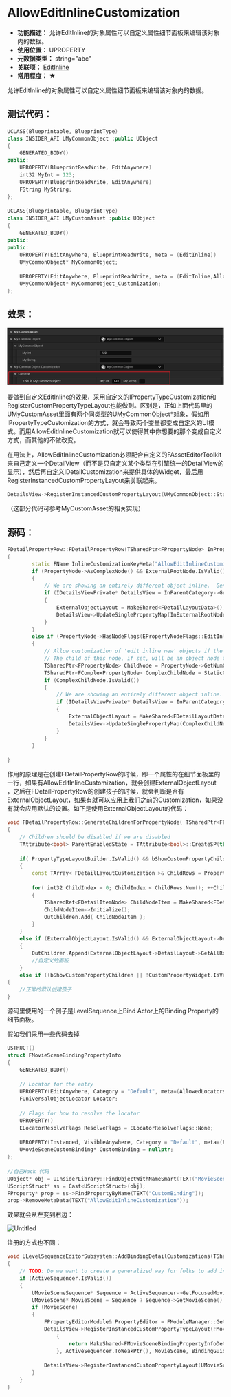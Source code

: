 ﻿# AllowEditInlineCustomization

- **功能描述：** 允许EditInline的对象属性可以自定义属性细节面板来编辑该对象内的数据。
- **使用位置：** UPROPERTY
- **元数据类型：** string="abc"
- **关联项：** [EditInline](../EditInline/EditInline.md)
- **常用程度：** ★

允许EditInline的对象属性可以自定义属性细节面板来编辑该对象内的数据。

## 测试代码：

```cpp
UCLASS(Blueprintable, BlueprintType)
class INSIDER_API UMyCommonObject :public UObject
{
	GENERATED_BODY()
public:
	UPROPERTY(BlueprintReadWrite, EditAnywhere)
	int32 MyInt = 123;
	UPROPERTY(BlueprintReadWrite, EditAnywhere)
	FString MyString;
};

UCLASS(Blueprintable, BlueprintType)
class INSIDER_API UMyCustomAsset :public UObject
{
	GENERATED_BODY()
public:
public:
	UPROPERTY(EditAnywhere, BlueprintReadWrite, meta = (EditInline))
	UMyCommonObject* MyCommonObject;

	UPROPERTY(EditAnywhere, BlueprintReadWrite, meta = (EditInline,AllowEditInlineCustomization))
	UMyCommonObject* MyCommonObject_Customization;
};

```

## 效果：

![Untitled](Untitled.png)

要做到自定义EditInline的效果，采用自定义的IPropertyTypeCustomization和RegisterCustomPropertyTypeLayout也能做到。区别是，正如上面代码里的UMyCustomAsset里面有两个同类型的UMyCommonObject*对象，假如用IPropertyTypeCustomization的方式，就会导致两个变量都变成自定义的UI模式。而用AllowEditInlineCustomization就可以使得其中你想要的那个变成自定义方式，而其他的不做改变。

在用法上，AllowEditInlineCustomization必须配合自定义的FAssetEditorToolkit来自己定义一个DetailView（而不是只自定义某个类型在引擎统一的DetailView的显示），然后再自定义IDetailCustomization来提供具体的Widget，最后用RegisterInstancedCustomPropertyLayout来关联起来。

```cpp
DetailsView->RegisterInstancedCustomPropertyLayout(UMyCommonObject::StaticClass(),FOnGetDetailCustomizationInstance::CreateStatic(&FMyCommonObjectDetailsCustomization::MakeInstance));
```

（这部分代码可参考MyCustomAsset的相关实现）

## 源码：

```cpp
FDetailPropertyRow::FDetailPropertyRow(TSharedPtr<FPropertyNode> InPropertyNode, TSharedRef<FDetailCategoryImpl> InParentCategory, TSharedPtr<FComplexPropertyNode> InExternalRootNode)
{
		static FName InlineCustomizationKeyMeta("AllowEditInlineCustomization");
		if (PropertyNode->AsComplexNode() && ExternalRootNode.IsValid()) // AsComplexNode works both for objects and structs
		{
			// We are showing an entirely different object inline.  Generate a layout for it now.
			if (IDetailsViewPrivate* DetailsView = InParentCategory->GetDetailsView())
			{
				ExternalObjectLayout = MakeShared<FDetailLayoutData>();
				DetailsView->UpdateSinglePropertyMap(InExternalRootNode, *ExternalObjectLayout, true);
			}
		}
		else if (PropertyNode->HasNodeFlags(EPropertyNodeFlags::EditInlineNew) && PropertyNode->GetProperty()->HasMetaData(InlineCustomizationKeyMeta))
		{
			// Allow customization of 'edit inline new' objects if the metadata key has been specified.
			// The child of this node, if set, will be an object node that we will want to treat as an 'external object layout'
			TSharedPtr<FPropertyNode> ChildNode = PropertyNode->GetNumChildNodes() > 0 ? PropertyNode->GetChildNode(0) : nullptr;
			TSharedPtr<FComplexPropertyNode> ComplexChildNode = StaticCastSharedPtr<FComplexPropertyNode>(ChildNode);
			if (ComplexChildNode.IsValid())
			{
				// We are showing an entirely different object inline.  Generate a layout for it now.
				if (IDetailsViewPrivate* DetailsView = InParentCategory->GetDetailsView())
				{
					ExternalObjectLayout = MakeShared<FDetailLayoutData>();
					DetailsView->UpdateSinglePropertyMap(ComplexChildNode, *ExternalObjectLayout, true);
				}
			}
		}
		
}
```

作用的原理是在创建FDetailPropertyRow的时候，即一个属性的在细节面板里的一行，如果有AllowEditInlineCustomization，就会创建ExternalObjectLayout ，之后在FDetailPropertyRow的创建孩子的时候，就会判断是否有ExternalObjectLayout，如果有就可以应用上我们之前的Customization，如果没有就会应用默认的设置。如下是使用ExternalObjectLayout的代码：

```cpp
void FDetailPropertyRow::GenerateChildrenForPropertyNode( TSharedPtr<FPropertyNode>& RootPropertyNode, FDetailNodeList& OutChildren )
{
	// Children should be disabled if we are disabled
	TAttribute<bool> ParentEnabledState = TAttribute<bool>::CreateSP(this, &FDetailPropertyRow::GetEnabledState);

	if( PropertyTypeLayoutBuilder.IsValid() && bShowCustomPropertyChildren )
	{
		const TArray< FDetailLayoutCustomization >& ChildRows = PropertyTypeLayoutBuilder->GetChildCustomizations();

		for( int32 ChildIndex = 0; ChildIndex < ChildRows.Num(); ++ChildIndex )
		{
			TSharedRef<FDetailItemNode> ChildNodeItem = MakeShared<FDetailItemNode>(ChildRows[ChildIndex], ParentCategory.Pin().ToSharedRef(), ParentEnabledState);
			ChildNodeItem->Initialize();
			OutChildren.Add( ChildNodeItem );
		}
	}
	else if (ExternalObjectLayout.IsValid() && ExternalObjectLayout->DetailLayout->HasDetails())
	{
		OutChildren.Append(ExternalObjectLayout->DetailLayout->GetAllRootTreeNodes());
		//自定义的面板
	}
	else if ((bShowCustomPropertyChildren || !CustomPropertyWidget.IsValid()) && RootPropertyNode->GetNumChildNodes() > 0)
{
	//正常的默认创建孩子
}
```

源码里使用的一个例子是LevelSequence上Bind Actor上的Binding Property的细节面板。

假如我们采用一些代码去掉

```cpp
USTRUCT()
struct FMovieSceneBindingPropertyInfo
{
	GENERATED_BODY()

	// Locator for the entry
	UPROPERTY(EditAnywhere, Category = "Default", meta=(AllowedLocators="Actor", DisplayName="Actor"))
	FUniversalObjectLocator Locator;

	// Flags for how to resolve the locator
	UPROPERTY()
	ELocatorResolveFlags ResolveFlags = ELocatorResolveFlags::None;

	UPROPERTY(Instanced, VisibleAnywhere, Category = "Default", meta=(EditInline, AllowEditInlineCustomization, DisplayName="Custom Binding Type"))
	UMovieSceneCustomBinding* CustomBinding = nullptr;
};

//自己Hack 代码
UObject* obj = UInsiderLibrary::FindObjectWithNameSmart(TEXT("MovieSceneBindingPropertyInfo"));
UScriptStruct* ss = Cast<UScriptStruct>(obj);
FProperty* prop = ss->FindPropertyByName(TEXT("CustomBinding"));
prop->RemoveMetaData(TEXT("AllowEditInlineCustomization"));
```

效果就会从左变到右边：

![Untitled](AllowEditInlineCustomization/Untitled%201.png)

注册的方式也不同：

```cpp
void ULevelSequenceEditorSubsystem::AddBindingDetailCustomizations(TSharedRef<IDetailsView> DetailsView, TSharedPtr<ISequencer> ActiveSequencer, FGuid BindingGuid)
{
	// TODO: Do we want to create a generalized way for folks to add instanced property layouts for other custom binding types so they can have access to sequencer context?
	if (ActiveSequencer.IsValid())
	{
		UMovieSceneSequence* Sequence = ActiveSequencer->GetFocusedMovieSceneSequence();
		UMovieScene* MovieScene = Sequence ? Sequence->GetMovieScene() : nullptr;
		if (MovieScene)
		{
			FPropertyEditorModule& PropertyEditor = FModuleManager::Get().LoadModuleChecked<FPropertyEditorModule>(TEXT("PropertyEditor"));
			DetailsView->RegisterInstancedCustomPropertyTypeLayout(FMovieSceneBindingPropertyInfo::StaticStruct()->GetFName(), FOnGetPropertyTypeCustomizationInstance::CreateLambda([](TWeakPtr<ISequencer> InSequencer, UMovieScene* InMovieScene, FGuid InBindingGuid, ULevelSequenceEditorSubsystem* LevelSequenceEditorSubsystem)
				{
					return MakeShared<FMovieSceneBindingPropertyInfoDetailCustomization>(InSequencer, InMovieScene, InBindingGuid, LevelSequenceEditorSubsystem);
				}, ActiveSequencer.ToWeakPtr(), MovieScene, BindingGuid, this));
			
			DetailsView->RegisterInstancedCustomPropertyLayout(UMovieSceneSpawnableActorBinding::StaticClass(), FOnGetDetailCustomizationInstance::CreateStatic(&FMovieSceneSpawnableActorBindingBaseCustomization::MakeInstance, ActiveSequencer.ToWeakPtr(), MovieScene, BindingGuid));
		}
	}
}
```
